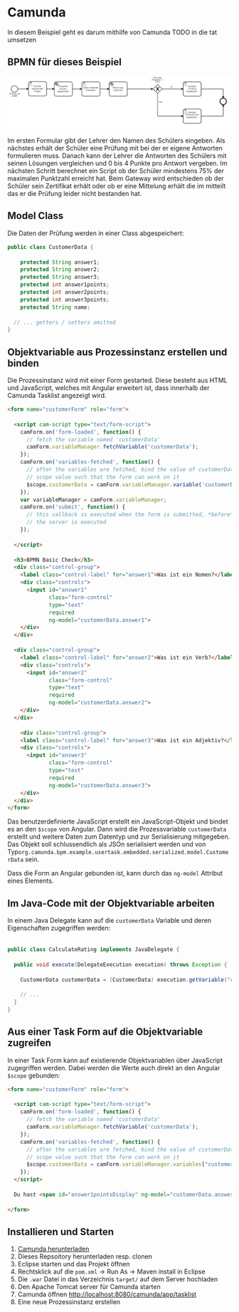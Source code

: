 # Camunda

In diesem Beispiel geht es darum mithilfe von Camunda TODO in die tat umsetzen

## BPMN für dieses Beispiel

![Create customer rating process](src/main/resources/create-customer-rating.png)

Im ersten Formular gibt der Lehrer den Namen des Schülers eingeben.
Als nächstes erhält der Schüler eine Prüfung mit bei der er eigene Antworten formulieren muss. 
Danach kann der Lehrer die Antworten des Schülers mit seinen Lösungen vergleichen und 0 bis 4 Punkte pro Antwort vergeben.
Im nächsten Schritt berechnet ein Script ob der Schüler mindestens 75% der maximalen Punktzahl erreicht hat.
Beim Gateway wird entschieden ob der Schüler sein Zertifikat erhält oder ob er eine Mittelung erhält die im mitteilt das er die Prüfung leider nicht bestanden hat.

## Model Class

Die Daten der Prüfung werden in einer Class abgespeichert:

```java
public class CustomerData {

	protected String answer1;
	protected String answer2;
	protected String answer3;
	protected int answer1points;
	protected int answer2points;
	protected int answer3points;
	protected String name;

  // ... getters / setters omitted
}
```

## Objektvariable aus Prozessinstanz erstellen und binden

Die Prozessinstanz wird mit einer Form gestarted. Diese besteht aus HTML und JavaScript, welches mit Angular erweitert ist, dass innerhalb der Camunda Tasklist angezeigt wird.

```html
<form name="customerForm" role="form">

  <script cam-script type="text/form-script">
    camForm.on('form-loaded', function() {
      // fetch the variable named 'customerData'
      camForm.variableManager.fetchVariable('customerData');
    });
    camForm.on('variables-fetched', function() {
      // after the variables are fetched, bind the value of customerData to a angular
      // scope value such that the form can work on it
      $scope.customerData = camForm.variableManager.variable('customerData').value;
    });
    var variableManager = camForm.variableManager;
    camForm.on('submit', function() {
      // this callback is executed when the form is submitted, *before* the submit request to
      // the server is executed
    });
  
  </script>

  <h3>BPMN Basic Check</h3>
  <div class="control-group">
    <label class="control-label" for="answer1">Was ist ein Nomen?</label>
    <div class="controls">
      <input id="answer1"
             class="form-control"
             type="text"
             required 
             ng-model="customerData.answer1">
    </div>
  </div>

  <div class="control-group">
    <label class="control-label" for="answer2">Was ist ein Verb?</label>
    <div class="controls">
      <input id="answer2"
             class="form-control"
             type="text"
             required
             ng-model="customerData.answer2">
    </div>
  </div>
  
    <div class="control-group">
    <label class="control-label" for="answer3">Was ist ein Adjektiv?</label>
    <div class="controls">
      <input id="answer3"
             class="form-control"
             type="text"
             required
             ng-model="customerData.answer3">
    </div>
  </div>
</form>
```

Das benutzerdefinierte JavaScript erstellt ein JavaScript-Objekt und bindet es an den `$scope` von Angular. Dann wird die Prozessvariable `customerData` erstellt und weitere Daten zum Datentyp und zur Serialisierung mitgegeben. Das Objekt soll schlussendlich als JSOn serialisiert werden und von Typ`org.camunda.bpm.example.usertask.embedded.serialized.model.CustomerData` sein.

Dass die Form an Angular gebunden ist, kann durch das `ng-model` Attribut eines Elements.


## Im Java-Code mit der Objektvariable arbeiten

In einem Java Delegate kann auf die `customerData` Variable und deren Eigenschaften zugegriffen werden:

```java

public class CalculateRating implements JavaDelegate {

  public void execute(DelegateExecution execution) throws Exception {

    CustomerData customerData = (CustomerData) execution.getVariable("customerData");

    // ...
  }
}
```

## Aus einer Task Form auf die Objektvariable zugreifen

In einer Task Form kann auf existierende Objektvariablen über JavaScript zugegriffen werden. Dabei werden die Werte auch direkt an den Angular `$scope` gebunden:


```html
<form name="customerForm" role="form">

  <script cam-script type="text/form-script">
    camForm.on('form-loaded', function() {
      // fetch the variable named 'customerData'
      camForm.variableManager.fetchVariable('customerData');
    });
    camForm.on('variables-fetched', function() {
      // after the variables are fetched, bind the value of customerData to a angular
      // scope value such that the form can work on it
      $scope.customerData = camForm.variableManager.variables["customerData"].value;
    });
  </script>

  Du hast <span id="answer1pointsDisplay" ng-model="customerData.answer1points">{{customerData.answer1points + customerData.answer2points + customerData.answer3points}}</span> von 12 möglichen Punkten erreicht.

</form>
```

## Installieren und Starten

1. [Camunda herunterladen](http://camunda.org/download)
2. Dieses Repsoitory herunterladen resp. clonen
3. Eclipse starten und das Projekt öffnen
4. Rechtsklick auf die `pom.xml` -> Run As -> Maven install in Eclipse
5. Die `.war` Datei in das Verzeichnis `target/` auf dem Server hochladen
6. Den Apache Tomcat server für Camunda starten
6. Camunda öffnen [http://localhost:8080/camunda/app/tasklist](http://localhost:8080/camunda/app/tasklist)
7. Eine neue Prozessinstanz erstellen



